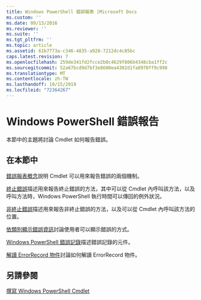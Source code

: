 ```yaml
---
title: Windows PowerShell 錯誤報表 |Microsoft Docs
ms.custom: ''
ms.date: 09/13/2016
ms.reviewer: ''
ms.suite: ''
ms.tgt_pltfrm: ''
ms.topic: article
ms.assetid: 61b7773a-c346-4835-a928-7212dc4c85bc
caps.latest.revision: 7
ms.openlocfilehash: 259de341fd2fcce2b0c4629f806b4348cba1ff2c
ms.sourcegitcommit: 52a67bcd9d7bf3e8600ea4302d1fa8970ff9c998
ms.translationtype: MT
ms.contentlocale: zh-TW
ms.lasthandoff: 10/15/2019
ms.locfileid: "72364267"
---
```

# <a name="windows-powershell-error-reporting"></a>Windows PowerShell 錯誤報告

本節中的主題將討論 Cmdlet 如何報告錯誤。

## <a name="in-this-section"></a>在本節中

[錯誤報表概念](./error-reporting-concepts.md)說明 Cmdlet 可以用來報告錯誤的兩個機制。

[終止錯誤](./terminating-errors.md)描述用來報告終止錯誤的方法，其中可以從 Cmdlet 內呼叫該方法，以及呼叫方法時，Windows PowerShell 執行時間可以傳回的例外狀況。

[非終止錯誤](./non-terminating-errors.md)描述用來報告非終止錯誤的方法，以及可以從 Cmdlet 內呼叫該方法的位置。

[依類別顯示錯誤資訊](./displaying-error-information.md)討論使用者可以顯示錯誤的方式。

[Windows PowerShell 錯誤記錄](./windows-powershell-error-records.md)描述錯誤記錄的元件。

[解讀 ErrorRecord 物件](./interpreting-errorrecord-objects.md)討論如何解讀 ErrorRecord 物件。

## <a name="see-also"></a>另請參閱

[撰寫 Windows PowerShell Cmdlet](./writing-a-windows-powershell-cmdlet.md)
